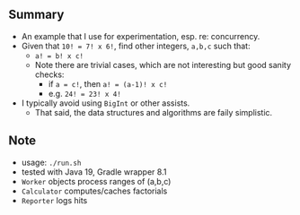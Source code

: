 ## Summary

* An example that I use for experimentation, esp. re: concurrency.
* Given that `10! = 7! x 6!`, find other integers, `a,b,c` such that:
    - `a! = b! x c!`
    - Note there are trivial cases, which are not interesting but good sanity checks:
        - if `a = c!`, then `a! = (a-1)! x c!`
        - e.g. `24! = 23! x 4!`
* I typically avoid using `BigInt` or other assists.
    - That said, the data structures and algorithms are faily simplistic. 

## Note

* usage: `./run.sh`
* tested with Java 19, Gradle wrapper 8.1
* `Worker` objects process ranges of (a,b,c)
* `Calculator` computes/caches factorials
* `Reporter` logs hits
